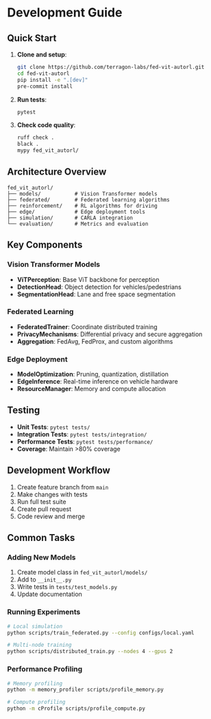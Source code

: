 # Development Guide

## Quick Start

1. **Clone and setup**:
   ```bash
   git clone https://github.com/terragon-labs/fed-vit-autorl.git
   cd fed-vit-autorl
   pip install -e ".[dev]"
   pre-commit install
   ```

2. **Run tests**:
   ```bash
   pytest
   ```

3. **Check code quality**:
   ```bash
   ruff check .
   black .
   mypy fed_vit_autorl/
   ```

## Architecture Overview

```
fed_vit_autorl/
├── models/           # Vision Transformer models
├── federated/        # Federated learning algorithms
├── reinforcement/    # RL algorithms for driving
├── edge/             # Edge deployment tools
├── simulation/       # CARLA integration
└── evaluation/       # Metrics and evaluation
```

## Key Components

### Vision Transformer Models
- **ViTPerception**: Base ViT backbone for perception
- **DetectionHead**: Object detection for vehicles/pedestrians
- **SegmentationHead**: Lane and free space segmentation

### Federated Learning
- **FederatedTrainer**: Coordinate distributed training
- **PrivacyMechanisms**: Differential privacy and secure aggregation
- **Aggregation**: FedAvg, FedProx, and custom algorithms

### Edge Deployment
- **ModelOptimization**: Pruning, quantization, distillation
- **EdgeInference**: Real-time inference on vehicle hardware
- **ResourceManager**: Memory and compute allocation

## Testing

- **Unit Tests**: `pytest tests/`
- **Integration Tests**: `pytest tests/integration/`
- **Performance Tests**: `pytest tests/performance/`
- **Coverage**: Maintain >80% coverage

## Development Workflow

1. Create feature branch from `main`
2. Make changes with tests
3. Run full test suite
4. Create pull request
5. Code review and merge

## Common Tasks

### Adding New Models
1. Create model class in `fed_vit_autorl/models/`
2. Add to `__init__.py`
3. Write tests in `tests/test_models.py`
4. Update documentation

### Running Experiments
```bash
# Local simulation
python scripts/train_federated.py --config configs/local.yaml

# Multi-node training
python scripts/distributed_train.py --nodes 4 --gpus 2
```

### Performance Profiling
```bash
# Memory profiling
python -m memory_profiler scripts/profile_memory.py

# Compute profiling
python -m cProfile scripts/profile_compute.py
```